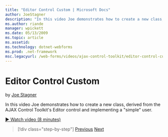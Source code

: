 ```yaml
---
title: "Editor Control Custom | Microsoft Docs"
author: JoeStagner
description: "In this video Joe demonstrates how to create a new class, derived from the AJAX Control Toolkit’s Editor control and implementing a “simple” user."
ms.author: riande
manager: wpickett
ms.date: 05/13/2009
ms.topic: article
ms.assetid: 
ms.technology: dotnet-webforms
ms.prod: .net-framework
msc.legacyurl: /web-forms/videos/ajax-control-toolkit/editor-control-custom
---
```

Editor Control Custom
====================
by [Joe Stagner](https://github.com/JoeStagner)

In this video Joe demonstrates how to create a new class, derived from the AJAX Control Toolkit's Editor control and implementing a "simple" user.

[&#9654; Watch video (8 minutes)](https://channel9.msdn.com/Blogs/ASP-NET-Site-Videos/editor-control-custom)

>[!div class="step-by-step"]
[Previous](editor-control.md)
[Next](create-a-new-custom-extender.md)